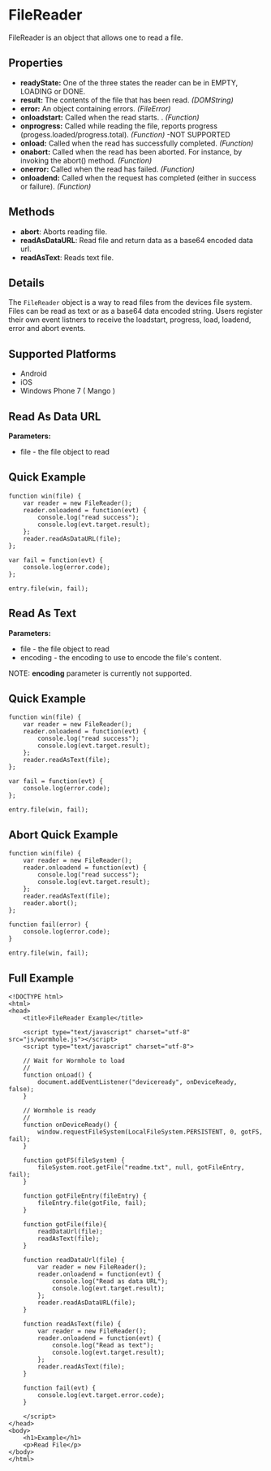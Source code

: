FileReader
==========

FileReader is an object that allows one to read a file.

Properties
----------

- __readyState:__ One of the three states the reader can be in EMPTY, LOADING or DONE.
- __result:__ The contents of the file that has been read. _(DOMString)_
- __error:__ An object containing errors. _(FileError)_
- __onloadstart:__ Called when the read starts. . _(Function)_
- __onprogress:__ Called while reading the file, reports progress (progess.loaded/progress.total). _(Function)_ -NOT SUPPORTED
- __onload:__ Called when the read has successfully completed. _(Function)_
- __onabort:__ Called when the read has been aborted. For instance, by invoking the abort() method. _(Function)_
- __onerror:__ Called when the read has failed. _(Function)_
- __onloadend:__ Called when the request has completed (either in success or failure).  _(Function)_

Methods
-------

- __abort__: Aborts reading file.
- __readAsDataURL__: Read file and return data as a base64 encoded data url.
- __readAsText__: Reads text file.

Details
-------

The `FileReader` object is a way to read files from the devices file system.  Files can be read as text or as a base64 data encoded string.  Users register their own event listners to receive the loadstart, progress, load, loadend, error and abort events.

Supported Platforms
-------------------

- Android
- iOS
- Windows Phone 7 ( Mango )

Read As Data URL
----------------

__Parameters:__
- file - the file object to read


Quick Example
-------------

	function win(file) {
		var reader = new FileReader();
		reader.onloadend = function(evt) {
			console.log("read success");
			console.log(evt.target.result);
		};
		reader.readAsDataURL(file);
	};

	var fail = function(evt) {
		console.log(error.code);
	};

	entry.file(win, fail);

Read As Text
------------

__Parameters:__

- file - the file object to read
- encoding - the encoding to use to encode the file's content. <!-- Default is UTF8. -->

NOTE: __encoding__ parameter is currently not supported.

Quick Example
-------------

	function win(file) {
		var reader = new FileReader();
		reader.onloadend = function(evt) {
			console.log("read success");
			console.log(evt.target.result);
		};
		reader.readAsText(file);
	};

	var fail = function(evt) {
		console.log(error.code);
	};

	entry.file(win, fail);

Abort Quick Example
-------------------

	function win(file) {
		var reader = new FileReader();
		reader.onloadend = function(evt) {
			console.log("read success");
			console.log(evt.target.result);
		};
		reader.readAsText(file);
		reader.abort();
	};

	function fail(error) {
		console.log(error.code);
	}

	entry.file(win, fail);

Full Example
------------

	<!DOCTYPE html>
	<html>
	<head>
		<title>FileReader Example</title>

		<script type="text/javascript" charset="utf-8" src="js/wormhole.js"></script>
		<script type="text/javascript" charset="utf-8">

		// Wait for Wormhole to load
		//
		function onLoad() {
			document.addEventListener("deviceready", onDeviceReady, false);
		}

		// Wormhole is ready
		//
		function onDeviceReady() {
			window.requestFileSystem(LocalFileSystem.PERSISTENT, 0, gotFS, fail);
		}

		function gotFS(fileSystem) {
			fileSystem.root.getFile("readme.txt", null, gotFileEntry, fail);
		}

		function gotFileEntry(fileEntry) {
			fileEntry.file(gotFile, fail);
		}

		function gotFile(file){
			readDataUrl(file);
			readAsText(file);
		}

		function readDataUrl(file) {
			var reader = new FileReader();
			reader.onloadend = function(evt) {
				console.log("Read as data URL");
				console.log(evt.target.result);
			};
			reader.readAsDataURL(file);
		}

		function readAsText(file) {
			var reader = new FileReader();
			reader.onloadend = function(evt) {
				console.log("Read as text");
				console.log(evt.target.result);
			};
			reader.readAsText(file);
		}

		function fail(evt) {
			console.log(evt.target.error.code);
		}

		</script>
	</head>
	<body>
		<h1>Example</h1>
		<p>Read File</p>
	</body>
	</html>

<!--
iOS Quirks
----------
- __encoding__ parameter is not supported, UTF8 encoding is always used.
-->
